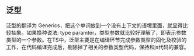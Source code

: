 ## 泛型

泛型的翻译为 Generics，把这个单词放到一个没有上下文的语境里面，就显得比较抽象。如果换种说法: type paramter，类型参数就比较好理解了，即表示参数类型的一个参数。在TS中，泛型主要是在编译环节完成参数类型的固化及校验的工作，在代码编译完成后，剔除掉了相关的参数类型代码，保持和js代码的兼容。